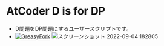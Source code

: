 # AtCoder D is for DP
- D問題をDP問題にするユーザースクリプトです。
- [![GreasyFork](https://img.shields.io/badge/GreasyFork-install-orange)](https://greasyfork.org/ja/scripts/450727-atcoder-d-is-for-dp)
![スクリーンショット 2022-09-04 182805](https://user-images.githubusercontent.com/71589371/188307014-8bea983f-fd0c-4e35-bfad-6e1b8a59b105.png)
